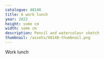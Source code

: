 ```yaml
---
catalogue: 48148
title: A work lunch
year: 2022
height: some cm
width: some cm
description: Pencil and watercolour sketch
thumbnail: /assets/48148-thumbnail.png
---
```

Work lunch
